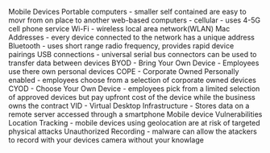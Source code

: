 Mobile Devices
Portable computers - smaller self contained are easy to movr from on place to another
web-based computers -
cellular - uses 4-5G cell phone service
Wi-Fi - wireless local area network(WLAN)
Mac Addresses - every device connected to the network has a unique address
Bluetooth - uses short range radio frequency, provides rapid device pairings
USB connections - universal serial bus connectors can be used to transfer data between devices
BYOD - Bring Your Own Device - Employees use there own personal devices
COPE - Corporate Owned Personally enabled - employees choose from a selection of corporate owned devices
CYOD - Choose Your Own Device - employees pick from a limited selection of approved devices but pay upfront cost of the device while the business owns the contract
VID - Virtual Desktop Infrastructure - Stores data on a remote server accessed through a smartphone
Mobile device Vulnerabilities
Location Tracking - mobile devices using geolocation are at risk of targeted physical attacks
Unauthorized Recording - malware can allow the atackers to record with your devices camera without your knowlage
